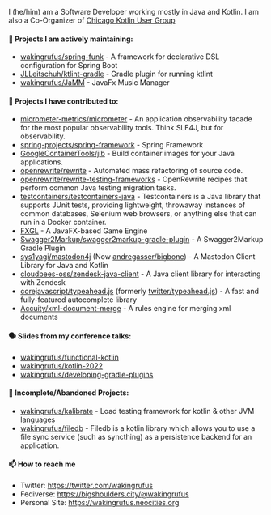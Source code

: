 I (he/him) am a Software Developer working mostly in Java and Kotlin.
I am also a Co-Organizer of [Chicago Kotlin User Group](https://github.com/chicagokotlin)

#### 🌱 Projects I am actively maintaining:

- [wakingrufus/spring-funk](https://github.com/wakingrufus/spring-funk) - A framework for declarative DSL configuration for Spring Boot
- [JLLeitschuh/ktlint-gradle](https://github.com/JLLeitschuh/ktlint-gradle) - Gradle plugin for running ktlint
- [wakingrufus/JaMM](https://github.com/wakingrufus/JaMM) - JavaFx Music Manager

#### 🔭 Projects I have contributed to:

- [micrometer-metrics/micrometer](https://github.com/micrometer-metrics/micrometer) - An application observability facade for the most popular observability tools. Think SLF4J, but for observability.
- [spring-projects/spring-framework](https://github.com/spring-projects/spring-framework) - Spring Framework
- [GoogleContainerTools/jib](https://github.com/GoogleContainerTools/jib) - Build container images for your Java applications.
- [openrewrite/rewrite](https://github.com/openrewrite/rewrite) - Automated mass refactoring of source code.
- [openrewrite/rewrite-testing-frameworks](https://github.com/openrewrite/rewrite-testing-frameworks) - OpenRewrite recipes that perform common Java testing migration tasks.
- [testcontainers/testcontainers-java](https://github.com/testcontainers/testcontainers-java) - Testcontainers is a Java library that supports JUnit tests, providing lightweight, throwaway instances of common databases, Selenium web browsers, or anything else that can run in a Docker container.
- [FXGL](https://github.com/AlmasB/FXGL) - A JavaFX-based Game Engine
- [Swagger2Markup/swagger2markup-gradle-plugin](https://github.com/Swagger2Markup/swagger2markup-gradle-plugin) - A Swagger2Markup Gradle Plugin
- [sys1yagi/mastodon4j](https://github.com/sys1yagi/mastodon4j) (Now [andregasser/bigbone](https://github.com/andregasser/bigbone)) - A Mastodon Client Library for Java and Kotlin
- [cloudbees-oss/zendesk-java-client](https://github.com/cloudbees-oss/zendesk-java-client) - A Java client library for interacting with Zendesk
- [corejavascript/typeahead.js](https://github.com/corejavascript/typeahead.js) (formerly [twitter/typeahead.js](https://github.com/twitter/typeahead.js)) - A fast and fully-featured autocomplete library
- [Accuity/xml-document-merge](https://github.com/Accuity/xml-document-merge) - A rules engine for merging xml documents

#### 🗣️ Slides from my conference talks:

- [wakingrufus/functional-kotlin](https://github.com/wakingrufus/functional-kotlin)
- [wakingrufus/kotlin-2022](https://github.com/wakingrufus/kotlin-2022)
- [wakingrufus/developing-gradle-plugins](https://github.com/wakingrufus/developing-gradle-plugins)

#### 🚧 Incomplete/Abandoned Projects:

- [wakingrufus/kalibrate](https://github.com/wakingrufus/kalibrate) - Load testing framework for kotlin &amp; other JVM languages
- [wakingrufus/filedb](https://github.com/wakingrufus/filedb) - Filedb is a kotlin library which allows you to use a file sync service (such as syncthing) as a persistence backend for an application.

#### 📫 How to reach me

- Twitter: https://twitter.com/wakingrufus
- Fediverse: https://bigshoulders.city/@wakingrufus
- Personal Site: https://wakingrufus.neocities.org

